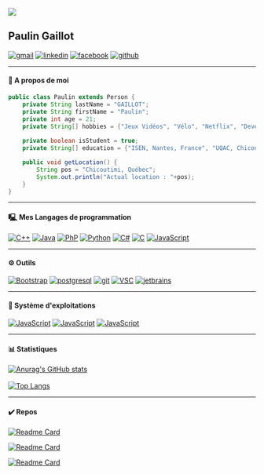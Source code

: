 ![](https://hit.yhype.me/github/profile?user_id=29570006)
## Paulin Gaillot

[![gmail](https://img.shields.io/badge/Gmail-D14836?style=for-the-badge&logo=gmail&logoColor=white)](mailto://paulingaillot@gmail.com) [![linkedin](https://img.shields.io/badge/LinkedIn-0077B5?style=for-the-badge&logo=linkedin&logoColor=white)](https://www.linkedin.com/in/paulin-gaillot-66b197198/) [![facebook](https://img.shields.io/badge/Facebook-1877F2?style=for-the-badge&logo=facebook&logoColor=white)](https://www.facebook.com/profile.php?id=100009098213623) [![github](https://img.shields.io/badge/GitHub-100000?style=for-the-badge&logo=github&logoColor=white)](https://github.com/paulingaillot)
<hr>

#### 👤 A propos de moi

```Java
public class Paulin extends Person {
    private String lastName = "GAILLOT";
    private String firstName = "Paulin";
    private int age = 21;
    private String[] hobbies = {"Jeux Vidéos", "Vélo", "Netflix", "Developper"};
    
    private boolean isStudent = true;
    private String[] education = {"ISEN, Nantes, France", "UQAC, Chicoutimi, Québec"};

    public void getLocation() {
        String pos = "Chicoutimi, Québec";
        System.out.println("Actual location : "+pos);
    }
}
```

<hr>

#### 🖳 Mes Langages de programmation

[![C++](https://img.shields.io/badge/C%2B%2B-00599C?style=for-the-badge&logo=c%2B%2B&logoColor=white)](https://en.wikipedia.org/wiki/C%2B%2B) [![Java](https://img.shields.io/badge/Java-ED8B00?style=for-the-badge&logo=java&logoColor=white)](https://java.com) [![PhP](https://img.shields.io/badge/PHP-777BB4?style=for-the-badge&logo=php&logoColor=white)](https://php.com) [![Python](https://img.shields.io/badge/Python-14354C?style=for-the-badge&logo=python&logoColor=white)](https://python.com) [![C#](https://img.shields.io/badge/C%23-239120?style=for-the-badge&logo=c-sharp&logoColor=white)](https://learn.microsoft.com/en-us/dotnet/csharp/) [![C](https://img.shields.io/badge/C-00599C?style=for-the-badge&logo=c&logoColor=white)](https://en.wikipedia.org/wiki/C_(programming_language)) [![JavaScript](https://img.shields.io/badge/JavaScript-F7DF1E?style=for-the-badge&logo=javascript&logoColor=black)](https://javascript.com)

<hr>

#### ⚙️ Outils

[![Bootstrap](https://img.shields.io/badge/Bootstrap-563D7C?style=for-the-badge&logo=bootstrap&logoColor=white)](https://getbootstrap.com/) [![postgresql](https://img.shields.io/badge/PostgreSQL-316192?style=for-the-badge&logo=postgresql&logoColor=white)](https://www.postgresql.org/) [![git](https://img.shields.io/badge/GIT-E44C30?style=for-the-badge&logo=git&logoColor=white)](https://git-scm.com/) [![VSC](https://img.shields.io/badge/Visual_Studio_Code-0078D4?style=for-the-badge&logo=visual%20studio%20code&logoColor=white)](https://code.visualstudio.com/) [![jetbrains](https://shields.io/static/v1?label=&message=JetBrains&color=green&style=for-the-badge&logo=JetBrains)](https://www.jetbrains.com/)

<hr>

#### 💽 Système d'exploitations

[![JavaScript](https://img.shields.io/badge/Debian-A81D33?style=for-the-badge&logo=debian&logoColor=white)](https://debian.com) [![JavaScript](https://img.shields.io/badge/Ubuntu-E95420?style=for-the-badge&logo=ubuntu&logoColor=white)](https://ubuntu.com) [![JavaScript](https://img.shields.io/badge/Windows-0078D6?style=for-the-badge&logo=windows&logoColor=white)](https://windows.com)

<hr>

#### 📊 Statistiques

[![Anurag's GitHub stats](https://github-readme-stats.vercel.app/api?username=paulingaillot&theme=dracula&show_icons=true&count_private=true&include_all_commits=true)](https://github.com/anuraghazra/github-readme-stats)
<br><br>
[![Top Langs](https://github-readme-stats.vercel.app/api/top-langs/?username=paulingaillot&theme=dracula&layout=compact&langs_count=10&hide=hack,cmake,makefile)](https://github.com/anuraghazra/github-readme-stats)

<hr>

#### ✔️ Repos

[![Readme Card](https://github-readme-stats.vercel.app/api/pin/?username=paulingaillot&repo=Projet-Graph&theme=dracula)](https://github.com/paulingaillot/Projet-Graph)

[![Readme Card](https://github-readme-stats.vercel.app/api/pin/?username=paulingaillot&repo=Projet_AdminLinux&theme=dracula)](https://github.com/paulingaillot/Projet_AdminLinux)

[![Readme Card](https://github-readme-stats.vercel.app/api/pin/?username=paulingaillot&repo=AspiRobot-Java&theme=dracula)](https://github.com/paulingaillot/AspiRobot-Java)

